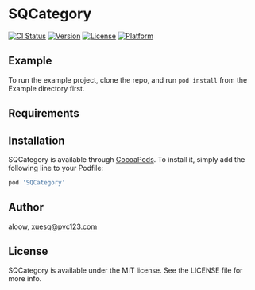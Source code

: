 # SQCategory

[![CI Status](https://img.shields.io/travis/aloow/SQCategory.svg?style=flat)](https://travis-ci.org/aloow/SQCategory)
[![Version](https://img.shields.io/cocoapods/v/SQCategory.svg?style=flat)](https://cocoapods.org/pods/SQCategory)
[![License](https://img.shields.io/cocoapods/l/SQCategory.svg?style=flat)](https://cocoapods.org/pods/SQCategory)
[![Platform](https://img.shields.io/cocoapods/p/SQCategory.svg?style=flat)](https://cocoapods.org/pods/SQCategory)

## Example

To run the example project, clone the repo, and run `pod install` from the Example directory first.

## Requirements

## Installation

SQCategory is available through [CocoaPods](https://cocoapods.org). To install
it, simply add the following line to your Podfile:

```ruby
pod 'SQCategory'
```

## Author

aloow, xuesq@pvc123.com

## License

SQCategory is available under the MIT license. See the LICENSE file for more info.
